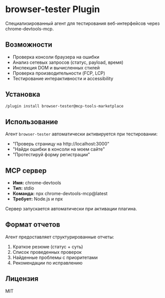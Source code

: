 # browser-tester Plugin

Специализированный агент для тестирования веб-интерфейсов через chrome-devtools-mcp.

## Возможности

- Проверка консоли браузера на ошибки
- Анализ сетевых запросов (статус, payload, время)
- Инспекция DOM и вычисленных стилей
- Проверка производительности (FCP, LCP)
- Тестирование интерактивности и accessibility

## Установка

```bash
/plugin install browser-tester@mcp-tools-marketplace
```

## Использование

Агент `browser-tester` автоматически активируется при тестировании:
- "Проверь страницу на http://localhost:3000"
- "Найди ошибки в консоли на моем сайте"
- "Протестируй форму регистрации"

## MCP сервер

- **Имя:** chrome-devtools
- **Тип:** stdio
- **Команда:** npx chrome-devtools-mcp@latest
- **Требует:** Node.js и npx

Сервер запускается автоматически при активации плагина.

## Формат отчетов

Агент предоставляет структурированные отчеты:
1. Краткое резюме (статус + суть)
2. Список проведенных проверок
3. Найденные проблемы с приоритетами
4. Рекомендации по исправлению

## Лицензия

MIT
